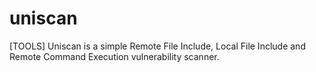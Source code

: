 # uniscan
[TOOLS]   Uniscan is a simple Remote File Include, Local File Include and Remote Command Execution vulnerability scanner.
